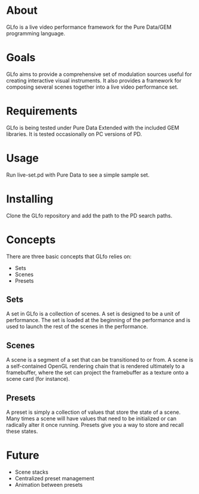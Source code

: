 # About

GLfo is a live video performance framework for the Pure Data/GEM programming language.

# Goals

GLfo aims to provide a comprehensive set of modulation sources useful for creating
interactive visual instruments. It also provides a framework for composing several 
scenes together into a live video performance set. 

# Requirements

GLfo is being tested under Pure Data Extended with the included GEM libraries. 
It is tested occasionally on PC versions of PD.

# Usage

Run live-set.pd with Pure Data to see a simple sample set.

# Installing

Clone the GLfo repository and add the path to the PD search paths.

# Concepts

There are three basic concepts that GLfo relies on:

* Sets
* Scenes
* Presets

## Sets

A set in GLfo is a collection of scenes. A set is designed to be a unit of performance. The set is loaded
at the beginning of the performance and is used to launch the rest of the scenes in the performance.

## Scenes

A scene is a segment of a set that can be transitioned to or from. A scene is a self-contained OpenGL rendering
chain that is rendered ultimately to a framebuffer, where the set can project the framebuffer as a texture
onto a scene card (for instance).


## Presets

A preset is simply a collection of values that store the state of a scene. Many times a scene will have 
values that need to be initialized or can radically alter it once running. Presets give you a way to 
store and recall these states.

# Future

* Scene stacks
* Centralized preset management
* Animation between presets

